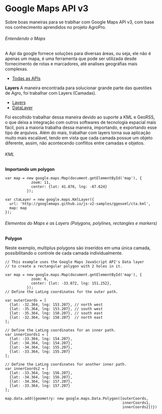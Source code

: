 # Google Maps API v3
Sobre boas maneiras para se trablhar com Google Maps API v3, com base nos conhecimento aprendidos no projeto AgroPro.

###### Entendendo o Maps
A Api da google fornece soluções para diversas áreas, ou seja, ele não é apenas um mapa, é uma ferramenta que pode ser utilizada desde fornecimento de rotas e marcadores, até analises geográfias mais complexas.

- [Todas as APIs](https://developers.google.com/maps/documentation/?hl=pt-br)

**Layers**
A maneira encontrada para solucionar grande parte das questões de Agro, foi trabalhar com Layers (Camadas).

- [Layers](https://developers.google.com/maps/documentation/javascript/layers?hl=pt-br)
- [DataLayer](https://developers.google.com/maps/documentation/javascript/datalayer)

Foi escolhido trabalhar dessa maneira devido ao suporte a KML e GeoRSS, o que deixa a integração com outros softwares de tecnologia espacial mais fácil, pois a maioria trabalha dessa maneira, importando, e exportando esse tipo de arquivos.
Além do mais, trabalhar com layers torna sua aplicação muito mais escalável, tendo em vista que cada camada possue um objeto diferente, assim, não acontecendo conflitos entre camadas e objetos.

###### KML

**Importando um polygon**

```
var map = new google.maps.Map(document.getElementById('map'), {
            zoom: 11,
            center: {lat: 41.876, lng: -87.624}
          });

var ctaLayer = new google.maps.KmlLayer({
  url: 'http://googlemaps.github.io/js-v2-samples/ggeoxml/cta.kml',
  map: map
});
```

###### Elementos do Maps e as Layers (Polygons, polylines, rectangles e markers)

**Polygon**

Neste exemplo, multiplus polygons são inseridos em uma única camada, possibilitando o controle de cada camada individualmente.

```
// This example uses the Google Maps JavaScript API's Data layer
// to create a rectangular polygon with 2 holes in it.

var map = new google.maps.Map(document.getElementById('map'), {
            zoom: 6,
            center: {lat: -33.872, lng: 151.252},
          });
// Define the LatLng coordinates for the outer path.

var outerCoords = [
  {lat: -32.364, lng: 153.207}, // north west
  {lat: -35.364, lng: 153.207}, // south west
  {lat: -35.364, lng: 158.207}, // south east
  {lat: -32.364, lng: 158.207}  // north east
];

// Define the LatLng coordinates for an inner path.
var innerCoords1 = [
  {lat: -33.364, lng: 154.207},
  {lat: -34.364, lng: 154.207},
  {lat: -34.364, lng: 155.207},
  {lat: -33.364, lng: 155.207}
];

// Define the LatLng coordinates for another inner path.
var innerCoords2 = [
  {lat: -33.364, lng: 156.207},
  {lat: -34.364, lng: 156.207},
  {lat: -34.364, lng: 157.207},
  {lat: -33.364, lng: 157.207}
];

map.data.add({geometry: new google.maps.Data.Polygon([outerCoords,
                                                      innerCoords1,
                                                      innerCoords2])})
```
